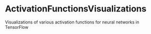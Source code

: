 # ActivationFunctionsVisualizations
Visualizations of various activation functions for neural networks in TensorFlow
